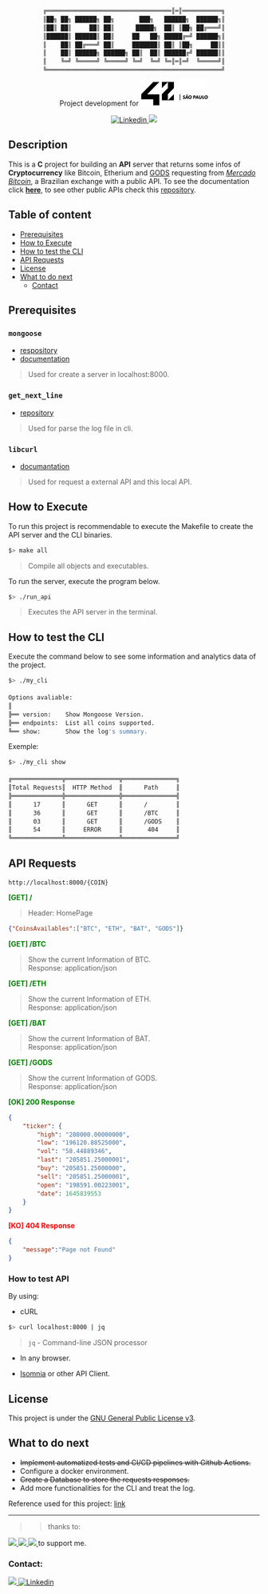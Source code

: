 <div align="center">

```bash
╔═══════════════════════════════════║═║═══════════╗
║██╗ ██╗ ██████╗ ██╗       ███╗   ██████╗  ██████╗║
║██║ ██║     ██║ ██║      █████╗  ██║ ║██╗ ██╔═══╝║
║██████║ ██████║ ██║     ██   ██╗ █████╔═╝ ██████╗║
║    ██║ ██╔═══╝ ██║     ███████║ ██║ ║██╗     ██║║
║    ██║ ██████╗ ██████╗ ██║  ██║ ██████╔╝ ██████║║
║    ╚═╝ ╚═════╝ ╚═════╝ ╚═╝  ╚═╝ ╚═║═║═╝  ╚═════╝║
╚═════════════════════════════════════════════════╝
```

Project development for <a href="https://www.42sp.org.br/"> <img src="https://github.com/LucasDatilioCarderelli/42Cursus/blob/master/img/42-saopaulo.png" height=50> </a>

</div>

<p align="center">
  	<a href="https://www.linkedin.com/in/lucasdatiliocarderelli/">
    	<img alt="Linkedin" src="https://img.shields.io/badge/Lucas Datilio Carderelli-blue?style=flat&logo=Linkedin&logoColor=white" />
  	</a>
	<a href="https://github.com/LucasDatilioCarderelli" alt="login intra">
    	<img src="https://img.shields.io/badge/-ldatilio-gray?style=flat&logo=42&logoColor=white" />
	</a>
	<br>
</p>

## Description
This is a **C** project for building an **API** server that returns some infos of **Cryptocurrency** like Bitcoin, Etherium and [GODS](https://godsunchained.com/) requesting from [*Mercado Bitcoin*](https://www.mercadobitcoin.com.br/), a Brazilian exchange with a public API. To see the documentation click [**here**](https://www.mercadobitcoin.com.br/api-doc/), to see other public APIs check this [repository](https://github.com/public-apis/public-apis).

## Table of content

* [Prerequisites](#prerequisites)
* [How to Execute](#how-to-execute)
* [How to test the CLI](#how-to-test-the-cli)
* [API Requests](#api-requests)
* [License](#license)
* [What to do next](#what-to-do-next)
	* [Contact](#contact)

## Prerequisites

### ``mongoose``
* [respository](https://github.com/cesanta/mongoose)
* [documentation](https://mongoose.ws/documentation/#user-guide)
> Used for create a server in localhost:8000.

### ``get_next_line``
* [repository](https://github.com/LucasDatilioCarderelli/01-Get_next_line)
> Used for parse the log file in cli.

### ``libcurl``
* [documantation](https://curl.se/libcurl/c/libcurl.html)
> Used for request a external API and this local API.

## How to Execute

To run this project is recommendable to execute the Makefile to create the API server and the CLI binaries.
```bash
$> make all
```
> Compile all objects and executables.

To run the server, execute the program below.
```bash
$> ./run_api
```
> Executes the API server in the terminal.

## How to test the CLI

Execute the command below to see some information and analytics data of the project.
```bash
$> ./my_cli

Options avaliable:
║
╠══ version:    Show Mongoose Version.
╠══ endpoints:  List all coins supported.
╚══ show:       Show the log's summary.

```

Exemple:
```bash
$> ./my_cli show

╔══════════════╦═══════════════╦═══════════════╗
║Total Requests║  HTTP Method  ║      Path     ║
╠══════════════╬═══════════════╬═══════════════╣
║      17      ║      GET      ║      /        ║
║      36      ║      GET      ║      /BTC     ║
║      03      ║      GET      ║      /GODS    ║
║      54      ║     ERROR     ║       404     ║
╚══════════════╩═══════════════╩═══════════════╝
```

## API Requests

```
http://localhost:8000/{COIN}
```

<span style="color:green"> **[GET] /** <br></span>
> Header: HomePage
```json
{"CoinsAvailables":["BTC", "ETH", "BAT", "GODS"]}
```
<span style="color:green"> **[GET] /BTC** <br></span>
> Show the current Information of BTC.<br>
> Response: application/json

<span style="color:green"> **[GET] /ETH** <br></span>
> Show the current Information of ETH.<br>
> Response: application/json

<span style="color:green"> **[GET] /BAT** <br></span>
> Show the current Information of BAT.<br>
> Response: application/json

<span style="color:green"> **[GET] /GODS** <br></span>
> Show the current Information of GODS.<br>
> Response: application/json


<span style="color:green">**[OK] 200 Response**</span>

```JSON
{
	"ticker": {
		"high": "208000.00000000",
		"low": "196120.88525000",
		"vol": "58.44889346",
		"last": "205851.25000001",
		"buy": "205851.25000000",
		"sell": "205851.25000001",
		"open": "198591.00223001",
		"date": 1645839553
	}
}
```

<span style="color:red">**[KO] 404 Response**</span>

```JSON
{
	"message":"Page not Found"
}
```

### How to test API

By using:

* cURL
```bash
$> curl localhost:8000 | jq
```
> ``jq`` - Command-line JSON processor

* In any browser.

* [Isomnia](https://insomnia.rest/download) or other API Client.

## License

This project is under the [GNU General Public License v3](LICENSE).

## What to do next

* <s>Implement automatized tests and CI/CD pipelines with Github Actions.</s>
* Configure a docker environment.
* <s>Create a Database to store the requests responses.</s>
* Add more functionalities for the CLI and treat the log.

Reference used for this project: [link](https://melodic-walker-f2c.notion.site/42LABS-ae348f7bc8e240cf97651785cfc22467)

---

>> thanks to:
<a href="https://github.com/Vinicius-Santoro" alt="login intra">
    <img src="https://img.shields.io/badge/-vnazioze-gray?style=flat&logo=42&logoColor=white" />
</a>
<a href="https://github.com/edubona8" alt="login intra">
    <img src="https://img.shields.io/badge/-ebonamic-gray?style=flat&logo=42&logoColor=white" />
</a>
<a href="https://github.com/maykonmori" alt="login intra">
    <img src="https://img.shields.io/badge/-mjose--ye-gray?style=flat&logo=42&logoColor=white" />
</a>
to support me.

### Contact:

<a href="https://github.com/LucasDatilioCarderelli" alt="login intra">
    <img src="https://img.shields.io/badge/-ldatilio-gray?style=flat&logo=42&logoColor=white" />
</a>
<a href="https://www.linkedin.com/in/lucasdatiliocarderelli/">
    <img alt="Linkedin" src="https://img.shields.io/badge/Lucas Datilio Carderelli-blue?style=flat&logo=Linkedin&logoColor=white" />
</a>
